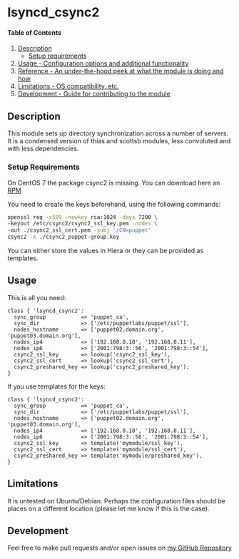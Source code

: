 # lsyncd_csync2

#### Table of Contents

1. [Description](#description)
    * [Setup requirements](#setup-requirements)
1. [Usage - Configuration options and additional functionality](#usage)
1. [Reference - An under-the-hood peek at what the module is doing and how](#reference)
1. [Limitations - OS compatibility, etc.](#limitations)
1. [Development - Guide for contributing to the module](#development)

## Description

This module sets up directory synchronization across a number of servers.
It is a condensed version of thias and scottsb modules, less convoluted
and with less dependencies.

### Setup Requirements

On CentOS 7 the package csync2 is missing. 
You can download here an [RPM](http://repo.okay.com.mx/?dir=centos/7/x86_64/release)

You need to create the keys beforehand, using the following commands:

```sh
openssl req -x509 -newkey rsa:1024 -days 7200 \
-keyout /etc/csync2/csync2_ssl_key.pem -nodes \
-out ./csync2_ssl_cert.pem -subj '/CN=puppet'
csync2 -k ./csync2_puppet-group.key

```

You can either store the values in Hiera or they can be provided as templates. 

## Usage

This is all you need:

```puppet
class { 'lsyncd_csync2':
  sync_group           => 'puppet_ca',
  sync_dir             => ['/etc/puppetlabs/puppet/ssl'],
  nodes_hostname       => ['puppet02.domain.org', 'puppet03.domain.org'],
  nodes_ip4            => ['192.168.0.10', '192.168.0.11'],
  nodes_ip6            => ['2001:798:3::56', '2001:798:3::54'],
  csync2_ssl_key       => lookup('csync2_ssl_key'),
  csync2_ssl_cert      => lookup('csync2_ssl_cert'),
  csync2_preshared_key => lookup('csync2_preshared_key');
}
```

If you use templates for the keys:

```puppet
class { 'lsyncd_csync2':
  sync_group           => 'puppet_ca',
  sync_dir             => ['/etc/puppetlabs/puppet/ssl'],
  nodes_hostname       => ['puppet02.domain.org', 'puppet03.domain.org'],
  nodes_ip4            => ['192.168.0.10', '192.168.0.11'],
  nodes_ip6            => ['2001:798:3::56', '2001:798:3::54'],
  csync2_ssl_key       => template('mymodule/ssl_key'),
  csync2_ssl_cert      => template('mymodule/ssl_cert'),
  csync2_preshared_key => template('mymodule/preshared_key'),
}
```

## Limitations

It is untested on Ubuntu/Debian.
Perhaps the configuration files should be places on a different location (please let me know if this is the case).

## Development

Feel free to make pull requests and/or open issues on [my GitHub Repository](https://github.com/maxadamo/lsyncd_csync2)

